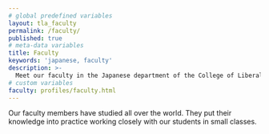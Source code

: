 ```yaml
---
# global predefined variables
layout: tla_faculty
permalink: /faculty/
published: true
# meta-data variables
title: Faculty
keywords: 'japanese, faculty'
description: >-
  Meet our faculty in the Japanese department of the College of Liberal Arts at Temple University!
# custom variables
faculty: profiles/faculty.html
---
```

Our faculty members have studied all over the world. They put their knowledge into practice working closely with our students in small classes.
